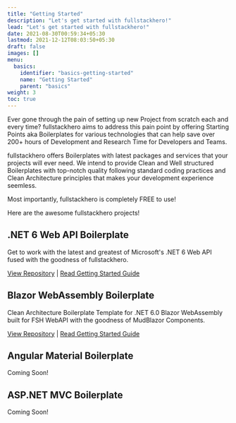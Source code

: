 ```yaml
---
title: "Getting Started"
description: "Let's get started with fullstackhero!"
lead: "Let's get started with fullstackhero!"
date: 2021-08-30T00:59:34+05:30
lastmod: 2021-12-12T08:03:50+05:30
draft: false
images: []
menu:
  basics:
    identifier: "basics-getting-started"
    name: "Getting Started"
    parent: "basics"
weight: 3
toc: true
---
```

<div>
<p>Ever gone through the pain of setting up new Project from scratch each and every time? fullstackhero aims to
address this pain point by offering Starting Points aka Boilerplates for various technologies that can help save
over 200+ hours of Development and Research Time for Developers and Teams.</p>
<p>fullstackhero offers Boilerplates with latest packages and services that your projects will ever need. We intend to provide Clean and Well structured Boilerplates with top-notch quality following standard coding practices and Clean Architecture principles that makes your development experience seemless.
</p>
<p class="code-green">Most importantly, fullstackhero is completely FREE to use!</p>
<p>Here are the awesome fullstackhero projects!</p>
</div>
<div>
  <div class="container">
    <div class="row justify-content-center text-center">
      <div class="card feature-card">
        <h2 class="h4">.NET 6 Web API Boilerplate</h2>
        <p>Get to work with the latest and greatest of Microsoft's .NET 6 Web API fused with the goodness of fullstackhero.</p>
        <p><a href="https://github.com/fullstackhero/dotnet-webapi-boilerplate">View Repository</a> | <a href="https://fullstackhero.net/dotnet-webapi-boilerplate/general/getting-started/">Read Getting Started Guide</a></p>
      </div>
      <div class="card feature-card">
        <h2 class="h4">Blazor WebAssembly Boilerplate</h2>
        <p>Clean Architecture Boilerplate Template for .NET 6.0 Blazor WebAssembly built for FSH WebAPI with the goodness of MudBlazor Components.</p>
        <p><a href="https://github.com/fullstackhero/blazor-wasm-boilerplate">View Repository</a> | <a href="https://fullstackhero.net/blazor-webassembly-boilerplate/general/overview/">Read Getting Started Guide</a></p>
      </div>
      <div class="card feature-card">
        <h2 class="h4">Angular Material Boilerplate</h2>
        <p>Coming Soon!</p>
      </div>
      <div class="card feature-card">
        <h2 class="h4">ASP.NET MVC Boilerplate</h2>
        <p>Coming Soon!</p>
      </div>
    </div>
  </div>
</div>
